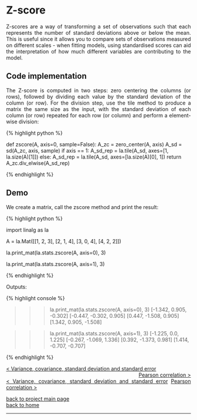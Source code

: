 # Z-score
<div style="text-align: justify">
<p>Z-scores are a way of transforming a set of observations such that each
represents the number of standard deviations above or below the mean. This is
useful since it allows you to compare sets of observations measured on
different scales - when fitting models, using standardised scores can aid the
interpretation of how much different variables are contributing to the
model.</p>
</div>

## Code implementation
<div style="text-align: justify">
<p>The Z-score is computed in two steps: zero centering the columns (or rows),
followed by dividing each value by the standard deviation of the column (or
row). For the division step, use the tile method to produce a matrix the same
size as the input, with the standard deviation of each column (or row) repeated
for each row (or column) and perform a element-wise division:</p>
</div>

{% highlight python %}

def zscore(A, axis=0, sample=False):
    A_zc = zero_center(A, axis)
    A_sd = sd(A_zc, axis, sample)
    if axis == 1:
        A_sd_rep = la.tile(A_sd, axes=[1, la.size(A)[1]])
    else:
        A_sd_rep = la.tile(A_sd, axes=[la.size(A)[0], 1])
    return A_zc.div_elwise(A_sd_rep)

{% endhighlight %}

## Demo

<div style="text-align: justify">
<p>We create a matrix, call the zscore method and print the result:</p>
</div>

{% highlight python %}

import linalg as la

A = la.Mat([[1, 2, 3],
            [2, 1, 4],
            [3, 0, 4],
            [4, 2, 2]])

la.print_mat(la.stats.zscore(A, axis=0), 3)

la.print_mat(la.stats.zscore(A, axis=1), 3)

{% endhighlight %}

Outputs:

{% highlight console %}

>>> la.print_mat(la.stats.zscore(A, axis=0), 3)
[-1.342, 0.905, -0.302]
[-0.447, -0.302, 0.905]
[0.447, -1.508, 0.905]
[1.342, 0.905, -1.508]

>>> la.print_mat(la.stats.zscore(A, axis=1), 3)
[-1.225, 0.0, 1.225]
[-0.267, -1.069, 1.336]
[0.392, -1.373, 0.981]
[1.414, -0.707, -0.707]

{% endhighlight %}

<div style="text-align: left">
<a href="./var_covar_stddev_stderr.md">< Variance, covariance, standard deviation and standard error</a>
</div>

<div style="text-align: right">
<a href="./correlation.md">Pearson correlation ></a>
</div>

<div style="text-align: justify">
<a href="./var_covar_stddev_stderr.md">< Variance, covariance, standard deviation and standard error</a> <a href="./correlation.md">Pearson correlation ></a>
</div>

[back to project main page](./stats_from_scratch.md)\
[back to home](../index.md)

---
<script src="https://utteranc.es/client.js"
        repo="Matt-A-Bennett/Matt-A-Bennett.github.io"
        issue-term="https://matt-a-bennett.github.io/stats_from_scratch/Z-score.html"
        theme="github-light"
        crossorigin="anonymous"
        async>
</script>

